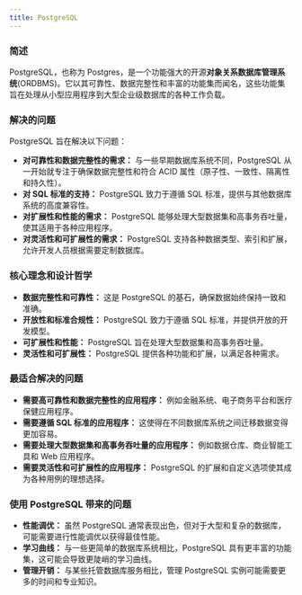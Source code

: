 ```yaml
---
title: PostgreSQL
---
```


### 简述

PostgreSQL，也称为 Postgres，是一个功能强大的开源**对象关系数据库管理系统**(ORDBMS)。它以其可靠性、数据完整性和丰富的功能集而闻名，这些功能集旨在处理从小型应用程序到大型企业级数据库的各种工作负载。

### 解决的问题

PostgreSQL 旨在解决以下问题：

* **对可靠性和数据完整性的需求：** 与一些早期数据库系统不同，PostgreSQL 从一开始就专注于确保数据完整性和符合 ACID 属性（原子性、一致性、隔离性和持久性）。
* **对 SQL 标准的支持：** PostgreSQL 致力于遵循 SQL 标准，提供与其他数据库系统的高度兼容性。
* **对扩展性和性能的需求：** PostgreSQL 能够处理大型数据集和高事务吞吐量，使其适用于各种应用程序。
* **对灵活性和可扩展性的需求：** PostgreSQL 支持各种数据类型、索引和扩展，允许开发人员根据需要定制数据库。

### 核心理念和设计哲学

* **数据完整性和可靠性：** 这是 PostgreSQL 的基石，确保数据始终保持一致和准确。
* **开放性和标准合规性：** PostgreSQL 致力于遵循 SQL 标准，并提供开放的开发模型。
* **可扩展性和性能：** PostgreSQL 旨在处理大型数据集和高事务吞吐量。
* **灵活性和可扩展性：** PostgreSQL 提供各种功能和扩展，以满足各种需求。

### 最适合解决的问题

* **需要高可靠性和数据完整性的应用程序：** 例如金融系统、电子商务平台和医疗保健应用程序。
* **需要遵循 SQL 标准的应用程序：** 这使得在不同数据库系统之间迁移数据变得更加容易。
* **需要处理大型数据集和高事务吞吐量的应用程序：** 例如数据仓库、商业智能工具和 Web 应用程序。
* **需要灵活性和可扩展性的应用程序：** PostgreSQL 的扩展和自定义选项使其成为各种用例的理想选择。

### 使用 PostgreSQL 带来的问题

* **性能调优：** 虽然 PostgreSQL 通常表现出色，但对于大型和复杂的数据库，可能需要进行性能调优以获得最佳性能。
* **学习曲线：** 与一些更简单的数据库系统相比，PostgreSQL 具有更丰富的功能集，这可能会导致更陡峭的学习曲线。
* **管理开销：** 与某些托管数据库服务相比，管理 PostgreSQL 实例可能需要更多的时间和专业知识。
